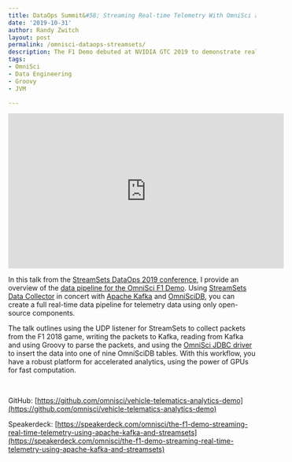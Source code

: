 ```yaml
---
title: DataOps Summit&#58; Streaming Real-time Telemetry With OmniSci and StreamSets
date: '2019-10-31'
author: Randy Zwitch
layout: post
permalink: /omnisci-dataops-streamsets/
description: The F1 Demo debuted at NVIDIA GTC 2019 to demonstrate real-time streaming with the OmniSci GPU database. This talk from DevOps Summit 2019 highlights the internals of the streaming data pipeline.
tags:
- OmniSci
- Data Engineering
- Groovy
- JVM

---
```


<iframe width="560" height="315" src="https://www.youtube-nocookie.com/embed/GqLCK3Eohss" frameborder="0" allow="accelerometer; autoplay; encrypted-media; gyroscope; picture-in-picture" allowfullscreen></iframe>

In this talk from the [StreamSets DataOps 2019 conference](https://www.dataopssummit-sf.com/), I provide an overview of the [data pipeline for the OmniSci F1 Demo](https://www.omnisci.com/blog/creating-the-omnisci-f1-demo). Using [StreamSets Data Collector](https://streamsets.com/opensource) in concert with [Apache Kafka](https://kafka.apache.org/) and [OmniSciDB](https://github.com/omnisci/omniscidb), you can create a full real-time data pipeline for telemetry data using only open-source components.

The talk outlines using the UDP listener for StreamSets to collect packets from the F1 2018 game, writing the packets to Kafka, reading from Kafka and using Groovy to parse the packets, and using the [OmniSci JDBC driver](https://github.com/omnisci/omnisci-jdbc) to insert the data into one of nine OmniSciDB tables. With this workflow, you have a robust platform for accelerated analytics, using the power of GPUs for fast computation.


<br>

GitHub: [https://github.com/omnisci/vehicle-telematics-analytics-demo](https://github.com/omnisci/vehicle-telematics-analytics-demo)

Speakerdeck: [https://speakerdeck.com/omnisci/the-f1-demo-streaming-real-time-telemetry-using-apache-kafka-and-streamsets](https://speakerdeck.com/omnisci/the-f1-demo-streaming-real-time-telemetry-using-apache-kafka-and-streamsets)
